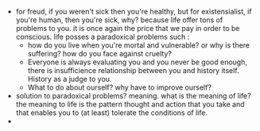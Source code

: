- for freud, if you weren't sick then you're healthy, but for existensialist, if you're human, then you're sick, why? because life offer tons of problems to you. it is once again the price that we pay in order to be conscious. life posses a paradoxical problems such :
	- how do you live when you're mortal and vulnerable? or why is there suffering? how do you face against cruelty?
	- Everyone is always evaluating you and you never be good enough, there is insufficience relationship between you and history itself. History as a judge to you.
	- What to do about ourself? why have to improve ourself?
- solution to paradoxical problems? meaning. what is the meaning of life? the meaning to life is the pattern thought and action that you take and that enables you to (at least) tolerate the conditions of life.
- 